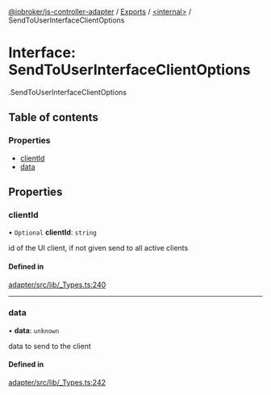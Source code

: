 [@iobroker/js-controller-adapter](../README.md) / [Exports](../modules.md) / [<internal\>](../modules/internal_.md) / SendToUserInterfaceClientOptions

# Interface: SendToUserInterfaceClientOptions

[<internal>](../modules/internal_.md).SendToUserInterfaceClientOptions

## Table of contents

### Properties

- [clientId](internal_.SendToUserInterfaceClientOptions.md#clientid)
- [data](internal_.SendToUserInterfaceClientOptions.md#data)

## Properties

### clientId

• `Optional` **clientId**: `string`

id of the UI client, if not given send to all active clients

#### Defined in

[adapter/src/lib/_Types.ts:240](https://github.com/ioBroker/ioBroker.js-controller/blob/777a3aab/packages/adapter/src/lib/_Types.ts#L240)

___

### data

• **data**: `unknown`

data to send to the client

#### Defined in

[adapter/src/lib/_Types.ts:242](https://github.com/ioBroker/ioBroker.js-controller/blob/777a3aab/packages/adapter/src/lib/_Types.ts#L242)
